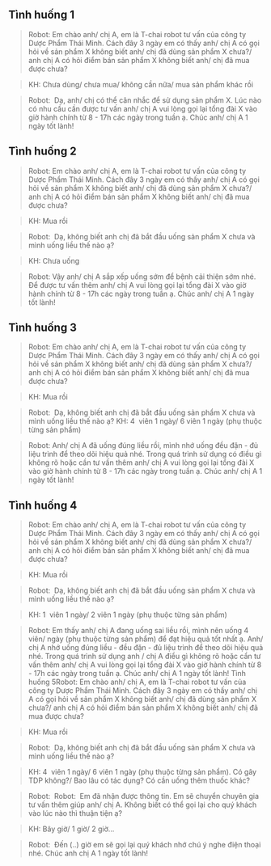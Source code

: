 ## Tình huống 1
> Robot:​ Em chào anh/ chị A, em là T-chai robot tư vấn của công ty Dược Phẩm Thái Minh.
Cách đây 3 ngày em có thấy anh/ chị A có gọi hỏi về sản phẩm X không biết anh/ chị đã
dùng sản phẩm X chưa?/ anh chị A có hỏi điểm bán sản phẩm X không biết anh/ chị đã mua
được chưa?

> KH:​ Chưa dùng/ chưa mua/ không cần nữa/ mua sản phẩm khác rồi

> Robot: ​ Dạ, anh/ chị có thể cân nhắc để sử dụng sản phẩm X. Lúc nào có nhu cầu cần được tư
vấn anh/ chị A vui lòng gọi lại tổng đài X vào giờ hành chính từ 8 - 17h các ngày trong tuần
ạ. Chúc anh/ chị A 1 ngày tốt lành!

## Tình huống 2
> Robot:​ Em chào anh/ chị A, em là T-chai robot tư vấn của công ty Dược Phẩm Thái Minh.
Cách đây 3 ngày em có thấy anh/ chị A có gọi hỏi về sản phẩm X không biết anh/ chị đã
dùng sản phẩm X chưa?/ anh chị A có hỏi điểm bán sản phẩm X không biết anh/ chị đã mua
được chưa?

> KH:​ Mua rồi

> Robot: ​ Dạ, không biết anh chị đã bắt đầu uống sản phẩm X chưa và mình uống liều thế nào
ạ?

> KH: Chưa uống

> Robot:​ Vậy anh/ chị A sắp xếp uống sớm để bệnh cải thiện sớm nhé. Để được tư vấn thêm
anh/ chị A vui lòng gọi lại tổng đài X vào giờ hành chính từ 8 - 17h các ngày trong tuần ạ.
Chúc anh/ chị A 1 ngày tốt lành!

## Tình huống 3
> Robot:​ Em chào anh/ chị A, em là T-chai robot tư vấn của công ty Dược Phẩm Thái Minh.
Cách đây 3 ngày em có thấy anh/ chị A có gọi hỏi về sản phẩm X không biết anh/ chị đã
dùng sản phẩm X chưa?/ anh chị A có hỏi điểm bán sản phẩm X không biết anh/ chị đã mua
được chưa?

> KH:​ Mua rồi

> Robot: ​ Dạ, không biết anh chị đã bắt đầu uống sản phẩm X chưa và mình uống liều thế nào
ạ?
> KH: 4 ​ viên 1 ngày/ 6 viên 1 ngày (phụ thuộc từng sản phẩm)

> Robot:​ Anh/ chị A đã uống đúng liều rồi, mình nhớ uống đều đặn - đủ liệu trình để theo dõi
hiệu quả nhé. Trong quá trình sử dụng có điều gì không rõ hoặc cần tư vấn thêm anh/ chị A
vui lòng gọi lại tổng đài X vào giờ hành chính từ 8 - 17h các ngày trong tuần ạ. Chúc anh/ chị
A 1 ngày tốt lành!

## Tình huống 4
> Robot:​ Em chào anh/ chị A, em là T-chai robot tư vấn của công ty Dược Phẩm Thái Minh.
Cách đây 3 ngày em có thấy anh/ chị A có gọi hỏi về sản phẩm X không biết anh/ chị đã
dùng sản phẩm X chưa?/ anh chị A có hỏi điểm bán sản phẩm X không biết anh/ chị đã mua
được chưa?

> KH:​ Mua rồi

> Robot: ​ Dạ, không biết anh chị đã bắt đầu uống sản phẩm X chưa và mình uống liều thế nào
ạ?

> KH: 1 ​ viên 1 ngày/ 2 viên 1 ngày (phụ thuộc từng sản phẩm)

> Robot:​ Em thấy anh/ chị A đang uống sai liều rồi, mình nên uống 4 viên/ ngày (phụ thuộc
từng sản phẩm) để đạt hiệu quả tốt nhất ạ. Anh/ chị A nhớ uống đúng liều - đều đặn - đủ liệu
trình để theo dõi hiệu quả nhé. Trong quá trình sử dụng anh / chị A điều gì không rõ hoặc cần
tư vấn thêm anh/ chị A vui lòng gọi lại tổng đài X vào giờ hành chính từ 8 - 17h các ngày
trong tuần ạ. Chúc anh/ chị A 1 ngày tốt lành!
Tình huống 5Robot:​ Em chào anh/ chị A, em là T-chai robot tư vấn của công ty Dược Phẩm Thái Minh.
Cách đây 3 ngày em có thấy anh/ chị A có gọi hỏi về sản phẩm X không biết anh/ chị đã
dùng sản phẩm X chưa?/ anh chị A có hỏi điểm bán sản phẩm X không biết anh/ chị đã mua
được chưa?

> KH:​ Mua rồi

> Robot: ​ Dạ, không biết anh chị đã bắt đầu uống sản phẩm X chưa và mình uống liều thế nào
ạ?

> KH: 4 ​ viên 1 ngày/ 6 viên 1 ngày (phụ thuộc từng sản phẩm). Có gây TDP không?/ Bao lâu
có tác dụng? Có cần uống thêm thuốc khác?

> Robot:​ ​ Robot: ​ Em đã nhận được thông tin. Em sẽ chuyển chuyên gia tư vấn thêm giúp anh/
chị A. Không biết có thể gọi lại cho quý khách vào lúc nào thì thuận tiện ạ?

> KH:​ Bây giờ/ 1 giờ/ 2 giờ...

> Robot: ​ Đến (..) giờ em sẽ gọi lại quý khách nhớ chú ý nghe điện thoại nhé. Chúc anh chị A 1
ngày tốt lành!